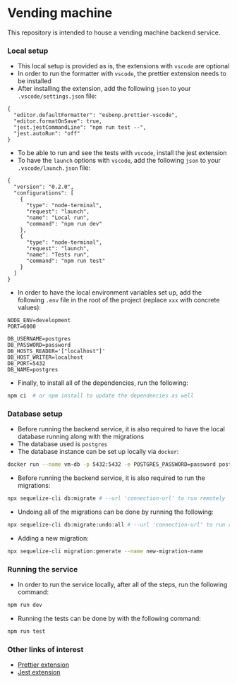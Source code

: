 # Vending machine

This repository is intended to house a vending machine backend service.

### Local setup

- This local setup is provided as is, the extensions with `vscode` are optional
- In order to run the formatter with `vscode`, the prettier extension needs to be installed
- After installing the extension, add the following `json` to your `.vscode/settings.json` file:

```
{
  "editor.defaultFormatter": "esbenp.prettier-vscode",
  "editor.formatOnSave": true,
  "jest.jestCommandLine": "npm run test --",
  "jest.autoRun": "off"
}
```

- To be able to run and see the tests with `vscode`, install the jest extension
- To have the `launch` options with `vscode`, add the following `json` to your `.vscode/launch.json` file:

```
{
  "version": "0.2.0",
  "configurations": [
    {
      "type": "node-terminal",
      "request": "launch",
      "name": "Local run",
      "command": "npm run dev"
    },
    {
      "type": "node-terminal",
      "request": "launch",
      "name": "Tests run",
      "command": "npm run test"
    }
  ]
}
```

- In order to have the local environment variables set up, add the following `.env` file in the root of the project (replace `xxx` with concrete values):

```
NODE_ENV=development
PORT=6000

DB_USERNAME=postgres
DB_PASSWORD=password
DB_HOSTS_READER='["localhost"]'
DB_HOST_WRITER=localhost
DB_PORT=5432
DB_NAME=postgres
```

- Finally, to install all of the dependencies, run the following:

```bash
npm ci  # or npm install to update the dependencies as well
```

### Database setup

- Before running the backend service, it is also required to have the local database running along with the migrations
- The database used is `postgres`
- The database instance can be set up locally via `docker`:

```bash
docker run --name vm-db -p 5432:5432 -e POSTGRES_PASSWORD=password postgres
```

- Before running the backend service, it is also required to run the migrations:

```bash
npx sequelize-cli db:migrate # --url 'connection-url' to run remotely
```

- Undoing all of the migrations can be done by running the following:

```bash
npx sequelize-cli db:migrate:undo:all # --url 'connection-url' to run remotely
```

- Adding a new migration:

```bash
npx sequelize-cli migration:generate --name new-migration-name
```

### Running the service

- In order to run the service locally, after all of the steps, run the following command:

```bash
npm run dev
```

- Running the tests can be done by with the following command:

```bash
npm run test
```

### Other links of interest

- [Prettier extension](https://marketplace.visualstudio.com/items?itemName=esbenp.prettier-vscode)
- [Jest extension](https://marketplace.visualstudio.com/items?itemName=Orta.vscode-jest)
